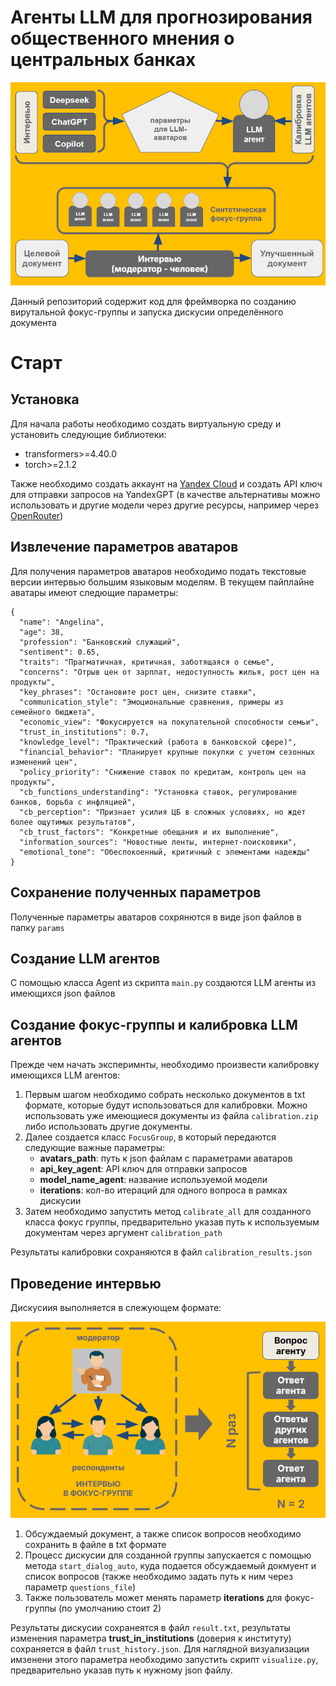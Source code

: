 # Агенты LLM для прогнозирования общественного мнения о центральных банках

![](images\sfg.PNG "Описание архитектуры")


Данный репозиторий содержит код для фреймворка по созданию вирутальной фокус-группы и запуска дискусии определённого документа 

# Старт 

## Установка 

Для начала работы необходимо создать виртуальную среду и установить следующие библиотеки:
- transformers>=4.40.0
- torch>=2.1.2

Также необходимо создать аккаунт на [Yandex Cloud](https://yandex.cloud/ru?utm_referrer=https%3A%2F%2Fwww.google.com%2F) и создать API ключ для отправки запросов на YandexGPT (в качестве альтернативы можно использовать и другие модели через другие ресурсы, например через [OpenRouter](https://openrouter.ai/))

## Извлечение параметров аватаров

Для получения параметров аватаров необходимо подать текстовые версии интервью большим языковым моделям. В текущем пайплайне аватары имеют следющие параметры:

```
{
  "name": "Angelina",
  "age": 38,
  "profession": "Банковский служащий",
  "sentiment": 0.65,
  "traits": "Прагматичная, критичная, заботящаяся о семье",
  "concerns": "Отрыв цен от зарплат, недоступность жилья, рост цен на продукты",
  "key_phrases": "Остановите рост цен, снизите ставки",
  "communication_style": "Эмоциональные сравнения, примеры из семейного бюджета",
  "economic_view": "Фокусируется на покупательной способности семьи",
  "trust_in_institutions": 0.7,
  "knowledge_level": "Практический (работа в банковской сфере)",
  "financial_behavior": "Планирует крупные покупки с учетом сезонных изменений цен",
  "policy_priority": "Снижение ставок по кредитам, контроль цен на продукты",
  "cb_functions_understanding": "Установка ставок, регулирование банков, борьба с инфляцией",
  "cb_perception": "Признает усилия ЦБ в сложных условиях, но ждет более ощутимых результатов",
  "cb_trust_factors": "Конкретные обещания и их выполнение",
  "information_sources": "Новостные ленты, интернет-поисковики",
  "emotional_tone": "Обеспокоенный, критичный с элементами надежды"
}
```

## Сохранение полученных параметров

Полученные параметры аватаров сохрянются в виде json файлов в папку `params`

## Создание LLM агентов

С помощью класса Agent из скрипта `main.py` создаются LLM агенты из имеющихся json файлов

 
## Создание фокус-группы и калибровка LLM агентов

Прежде чем начать эксперимнты, необходимо произвести калибровку имеющихся LLM агентов: 

1. Первым шагом необходимо собрать несколько документов в txt формате, которые будут использоваться для калибровки. Можно использовать уже имеющиеся документы из файла `calibration.zip` либо использовать другие документы.
2. Далее создается класс `FocusGroup`, в который передаются следующие важные параметры:
   - **avatars_path**: путь к json файлам с параметрами аватаров
   - **api_key_agent**: API ключ для отправки запросов
   - **model_name_agent**: название используемой модели
   - **iterations**: кол-во итераций для одного вопроса в рамках дискусии
3. Затем необходимо запустить метод `calibrate_all` для созданного класса фокус группы, предварительно указав путь к используемым документам через аргумент `calibration_path`

Результаты калибровки сохраняются в файл `calibration_results.json`

 
## Проведение интервью

Дискусиия выполняется в слежующем формате:

![](images\discussion.PNG "Процесс дискусии с синтетической фокус-группой")

1. Обсуждаемый документ, а также список вопросов необходимо сохранить в файле в txt формате
2. Процесс дискусии для созданной группы запускается с помощью метода `start_dialog_auto`, куда подается обсуждаемый докмуент и список вопросов (также необходимо задать путь к ним через параметр `questions_file`)
3. Также пользователь может менять параметр **iterations** для фокус-группы (по умолчанию стоит 2)

Результаты дискусии сохранеятся в файл `result.txt`, результаты изменения параметра **trust_in_institutions** (доверия к институту) сохраняется в файл `trust_history.json`. Для наглядной визуализации имзенени этого параметра необходимо запустить скрипт `visualize.py`, предварительно указав путь к нужному json файлу.
